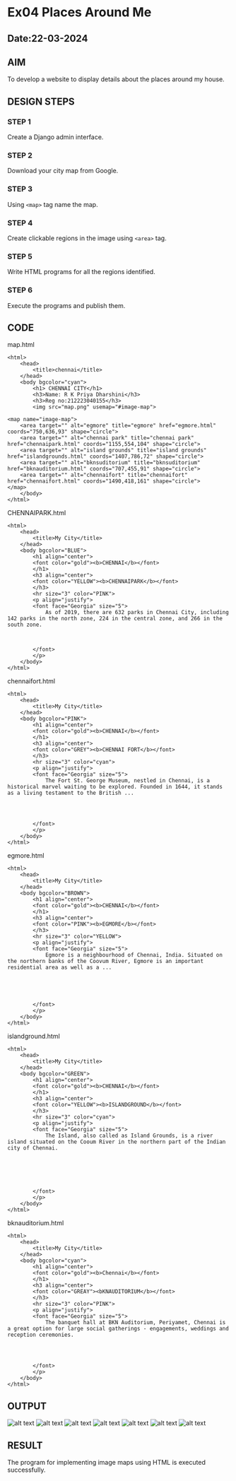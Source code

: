 # Ex04 Places Around Me
## Date:22-03-2024 

## AIM
To develop a website to display details about the places around my house.

## DESIGN STEPS

### STEP 1
Create a Django admin interface.

### STEP 2
Download your city map from Google.

### STEP 3
Using ```<map>``` tag name the map.

### STEP 4
Create clickable regions in the image using ```<area>``` tag.

### STEP 5
Write HTML programs for all the regions identified.

### STEP 6
Execute the programs and publish them.

## CODE
map.html
```
<html>
    <head>
        <title>chennai</title>
    </head>
    <body bgcolor="cyan">
        <h1> CHENNAI CITY</h1>
        <h3>Name: R K Priya Dharshini</h3>
        <h3>Reg no:212223040155</h3>
        <img src="map.png" usemap="#image-map">

<map name="image-map">
    <area target="" alt="egmore" title="egmore" href="egmore.html" coords="750,636,93" shape="circle">
    <area target="" alt="chennai park" title="chennai park" href="chennaipark.html" coords="1155,554,104" shape="circle">
    <area target="" alt="island grounds" title="island grounds" href="islandgrounds.html" coords="1407,786,72" shape="circle">
    <area target="" alt="bknsuditorium" title="bknsuditorium" href="bknauditorium.html" coords="707,455,91" shape="circle">
    <area target="" alt="chennaifort" title="chennaifort" href="chennaifort.html" coords="1490,418,161" shape="circle">
</map>
    </body>
</html>
```
CHENNAIPARK.html
```
<html>
    <head>
        <title>My City</title>
    </head>
    <body bgcolor="BLUE">
        <h1 align="center">
        <font color="gold"><b>CHENNAI</b></font>
        </h1>
        <h3 align="center">
        <font color="YELLOW"><b>CHENNAIPARK</b></font>
        </h3>
        <hr size="3" color="PINK">
        <p align="justify">
        <font face="Georgia" size="5">
            As of 2019, there are 632 parks in Chennai City, including 142 parks in the north zone, 224 in the central zone, and 266 in the south zone.



        </font>
        </p>
    </body>
</html>
```
chennaifort.html
```
<html>
    <head>
        <title>My City</title>
    </head>
    <body bgcolor="PINK">
        <h1 align="center">
        <font color="gold"><b>CHENNAI</b></font>
        </h1>
        <h3 align="center">
        <font color="GREY"><b>CHENNAI FORT</b></font>
        </h3>
        <hr size="3" color="cyan">
        <p align="justify">
        <font face="Georgia" size="5">
            The Fort St. George Museum, nestled in Chennai, is a historical marvel waiting to be explored. Founded in 1644, it stands as a living testament to the British ...




        </font>
        </p>
    </body>
</html>
```
egmore.html
```
<html>
    <head>
        <title>My City</title>
    </head>
    <body bgcolor="BROWN">
        <h1 align="center">
        <font color="gold"><b>CHENNAI</b></font>
        </h1>
        <h3 align="center">
        <font color="PINK"><b>EGMORE</b></font>
        </h3>
        <hr size="3" color="YELLOW">
        <p align="justify">
        <font face="Georgia" size="5">
            Egmore is a neighbourhood of Chennai, India. Situated on the northern banks of the Coovum River, Egmore is an important residential area as well as a ...





        </font>
        </p>
    </body>
</html>
```
islandground.html
```
<html>
    <head>
        <title>My City</title>
    </head>
    <body bgcolor="GREEN">
        <h1 align="center">
        <font color="gold"><b>CHENNAI</b></font>
        </h1>
        <h3 align="center">
        <font color="YELLOW"><b>ISLANDGROUND</b></font>
        </h3>
        <hr size="3" color="cyan">
        <p align="justify">
        <font face="Georgia" size="5">
            The Island, also called as Island Grounds, is a river island situated on the Cooum River in the northern part of the Indian city of Chennai.






        </font>
        </p>
    </body>
</html>
```
bknauditorium.html
```
<html>
    <head>
        <title>My City</title>
    </head>
    <body bgcolor="cyan">
        <h1 align="center">
        <font color="gold"><b>Chennai</b></font>
        </h1>
        <h3 align="center">
        <font color="GREAY"><bKNAUDITORIUM</b></font>
        </h3>
        <hr size="3" color="PINK">
        <p align="justify">
        <font face="Georgia" size="5">
            The banquet hall at BKN Auditorium, Periyamet, Chennai is a great option for large social gatherings - engagements, weddings and reception ceremonies.




        </font>
        </p>
    </body>
</html>
```


## OUTPUT

![alt text](<Screenshot 2024-03-22 114109.png>) ![alt text](<Screenshot 2024-03-22 114345.png>) ![alt text](<Screenshot 2024-03-22 113732.png>) ![alt text](<Screenshot 2024-03-22 113852.png>) ![alt text](<Screenshot 2024-03-22 113906.png>) ![alt text](<Screenshot 2024-03-22 114030.png>) ![alt text](<Screenshot 2024-03-22 114044.png>)





## RESULT
The program for implementing image maps using HTML is executed successfully.
